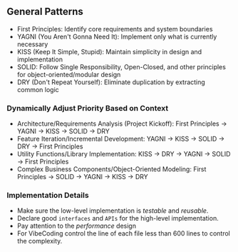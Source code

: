## General Patterns

- First Principles: Identify core requirements and system boundaries  
- YAGNI (You Aren't Gonna Need It): Implement only what is currently necessary  
- KISS (Keep It Simple, Stupid): Maintain simplicity in design and implementation  
- SOLID: Follow Single Responsibility, Open-Closed, and other principles for object-oriented/modular design  
- DRY (Don't Repeat Yourself): Eliminate duplication by extracting common logic  

### Dynamically Adjust Priority Based on Context

- Architecture/Requirements Analysis (Project Kickoff): First Principles → YAGNI → KISS → SOLID → DRY
- Feature Iteration/Incremental Development: YAGNI → KISS → SOLID → DRY → First Principles
- Utility Functions/Library Implementation: KISS → DRY → YAGNI → SOLID → First Principles
- Complex Business Components/Object-Oriented Modeling: First Principles → SOLID → YAGNI → KISS → DRY

### Implementation Details

- Make sure the low-level implementation is *testable* and *reusable*.
- Declare good `interfaces` and `APIs` for the high-level implementation.
- Pay attention to the *performance* design
- For VibeCoding control the line of each file less than 600 lines to control the complexity.